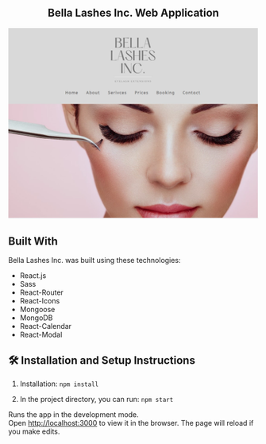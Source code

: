 <h2 align="center">
Bella Lashes Inc. Web Application <br/>
</h2>

<div align="center">
<img src="./main-img.jpg" alt="demo"/>
</div>

## Built With

Bella Lashes Inc. was built using these technologies:

- React.js
- Sass
- React-Router
- React-Icons
- Mongoose
- MongoDB
- React-Calendar
- React-Modal

## 🛠 Installation and Setup Instructions

1. Installation: `npm install`

2. In the project directory, you can run: `npm start`

Runs the app in the development mode.\
Open [http://localhost:3000](http://localhost:3000) to view it in the browser.
The page will reload if you make edits.

